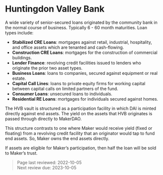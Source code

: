 # Huntingdon Valley Bank

A wide variety of senior-secured loans originated by the community bank in the normal course of business. Typically 6 - 60 month maturities. Loan types include:
- **Stabilized CRE Loans**: mortgages against retail, industrial, hospitality, and office assets which are tenanted and cash-flowing. 
- **Construction CRE Loans**: mortgages for the construction of commercial buildings.
- **Lender Finance**: revolving credit facilities issued to lenders who originate the prior two asset types. 
- **Business Loans**: loans to companies, secured against equipment or real estate. 
- **Capital Call Lines**: loans to private equity firms for working capital between capital calls on limited partners of the fund. 
- **Consumer Loans**: unsecured loans to individuals. 
- **Residential RE Loans**: mortgages for individuals secured against homes. 

The HVB vault is structured as a participation facility in which DAI is minted directly against end assets. The yield on the assets that HVB originates is passed through directly to MakerDAO. 

This structure contrasts to one where Maker would receive yield (fixed or floating) from a revolving credit facility that an originator would tap to fund end assets. So, Maker owns the end assets directly. 

If assets are eligible for Maker’s participation, then half the loan will be sold to Maker’s trust.

>Page last reviewed: 2022-10-05  
>Next review due: 2023-10-05  
